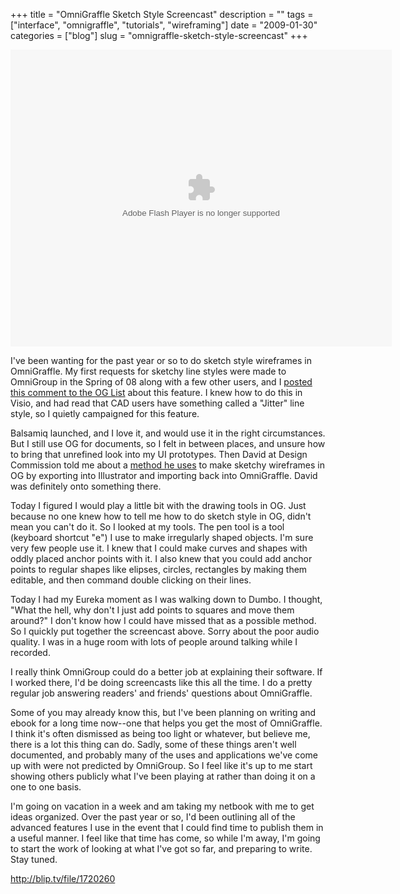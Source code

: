 +++
title = "OmniGraffle Sketch Style Screencast"
description = ""
tags = ["interface", "omnigraffle", "tutorials", "wireframing"]
date = "2009-01-30"
categories = ["blog"]
slug = "omnigraffle-sketch-style-screencast"
+++



  <div class="video"><embed src="http://blip.tv/play/gatZ6cM_AA" type="application/x-shockwave-flash" width="610" height="475" allowscriptaccess="always" allowfullscreen="true"></embed></div>
<p>I've been wanting for the past year or so to do sketch style wireframes in OmniGraffle. My first requests for sketchy line styles were made to OmniGroup in the Spring of 08 along with a few other users, and I <a href="http://www.omnigroup.com/mailman/archive/omnigraffle-users/2007/004516.html">posted this comment to the OG List</a> about this feature. I knew how to do this in Visio, and had read that CAD users have something called a "Jitter" line style, so I quietly campaigned for this feature. </p>
<p>Balsamiq launched, and I love it, and would use it in the right circumstances. But I still use OG for documents, so I felt in between places, and unsure how to bring that unrefined look into my UI prototypes. Then David at Design Commission told me about a <a href="http://www.designcommission.com/blog/making-wireframes-look-sketchy/">method he uses</a> to make sketchy wireframes in OG by exporting into Illustrator and importing back into OmniGraffle. David was definitely onto something there.</p>
<p>Today I figured I would play a little bit with the drawing tools in OG. Just because no one knew how to tell me how to do sketch style in OG, didn't mean you can't do it. So I looked at my tools. The pen tool is a tool (keyboard shortcut "e") I use to make irregularly shaped objects. I'm sure very few people use it. I knew that I could make curves and shapes with oddly placed anchor points with it. I also knew that you could add anchor points to regular shapes like elipses, circles, rectangles by making them editable, and then command double clicking on their lines.</p>
<p>Today I had my Eureka moment as I was walking down to Dumbo. I thought, "What the hell, why don't I just add points to squares and move them around?" I don't know how I could have missed that as a possible method. So I quickly put together the screencast above. Sorry about the poor audio quality. I was in a huge room with lots of people around talking while I recorded. </p>
<p>I really think OmniGroup could do a better job at explaining their software. If I worked there, I'd be doing screencasts like this all the time. I do a pretty regular job answering readers' and friends' questions about OmniGraffle. </p>
<p>Some of you may already know this, but I've been planning on writing and ebook for a long time now--one that helps you get the most of OmniGraffle. I think it's often dismissed as being too light or whatever, but believe me, there is a lot this thing can do. Sadly, some of these things aren't well documented, and probably many of the uses and applications we've come up with were not predicted by OmniGroup. So I feel like it's up to me start showing others publicly what I've been playing at rather than doing it on a one to one basis.</p>
<p>I'm going on vacation in a week and am taking my netbook with me to get ideas organized. Over the past year or so, I'd been outlining all of the advanced features I use in the event that I could find time to publish them in a useful manner. I feel like that time has come, so while I'm away, I'm going to start the work of looking at what I've got so far, and preparing to write. Stay tuned.</p>
    
  <a href="http://blip.tv/file/1720260">http://blip.tv/file/1720260</a>
